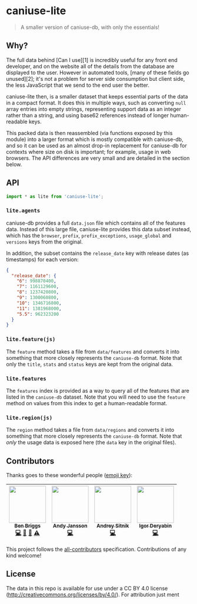 # caniuse-lite

> A smaller version of caniuse-db, with only the essentials!

## Why?

The full data behind [Can I use][1] is incredibly useful for any front end
developer, and on the website all of the details from the database are displayed
to the user. However in automated tools, [many of these fields go unused][2];
it's not a problem for server side consumption but client side, the less
JavaScript that we send to the end user the better.

caniuse-lite then, is a smaller dataset that keeps essential parts of the data
in a compact format. It does this in multiple ways, such as converting `null`
array entries into empty strings, representing support data as an integer rather
than a string, and using base62 references instead of longer human-readable
keys.

This packed data is then reassembled (via functions exposed by this module) into
a larger format which is mostly compatible with caniuse-db, and so it can be
used as an almost drop-in replacement for caniuse-db for contexts where size on
disk is important; for example, usage in web browsers. The API differences are
very small and are detailed in the section below.


## API

```js
import * as lite from 'caniuse-lite';
```

### `lite.agents`

caniuse-db provides a full `data.json` file which contains all of the features
data. Instead of this large file, caniuse-lite provides this data subset
instead, which has the `browser`, `prefix`, `prefix_exceptions`, `usage_global`
and `versions` keys from the original.

In addition, the subset contains the `release_date` key with release dates (as timestamps) for each version:
```json
{
  "release_date": {
    "6": 998870400,
    "7": 1161129600,
    "8": 1237420800,
    "9": 1300060800,
    "10": 1346716800,
    "11": 1381968000,
    "5.5": 962323200
  }
}
```

### `lite.feature(js)`

The `feature` method takes a file from `data/features` and converts it into
something that more closely represents the `caniuse-db` format. Note that only
the `title`, `stats` and `status` keys are kept from the original data.

### `lite.features`

The `features` index is provided as a way to query all of the features that
are listed in the `caniuse-db` dataset. Note that you will need to use the
`feature` method on values from this index to get a human-readable format.

### `lite.region(js)`

The `region` method takes a file from `data/regions` and converts it into
something that more closely represents the `caniuse-db` format. Note that *only*
the usage data is exposed here (the `data` key in the original files).


## Contributors

Thanks goes to these wonderful people ([emoji key](https://github.com/kentcdodds/all-contributors#emoji-key)):

<!-- ALL-CONTRIBUTORS-LIST:START - Do not remove or modify this section -->
| [<img src="https://avatars.githubusercontent.com/u/1282980?v=3" width="100px;"/><br /><sub>Ben Briggs</sub>](http://beneb.info)<br />[💻](https://github.com/ben-eb/caniuse-lite/commits?author=ben-eb "Code") [📖](https://github.com/ben-eb/caniuse-lite/commits?author=ben-eb "Documentation") [👀](#review-ben-eb "Reviewed Pull Requests") [⚠️](https://github.com/ben-eb/caniuse-lite/commits?author=ben-eb "Tests") | [<img src="https://avatars.githubusercontent.com/u/1737375?v=3" width="100px;"/><br /><sub>Andy Jansson</sub>](https://github.com/andyjansson)<br />[💻](https://github.com/ben-eb/caniuse-lite/commits?author=andyjansson "Code") | [<img src="https://avatars1.githubusercontent.com/u/19343?v=4" width="100px;"/><br /><sub>Andrey Sitnik</sub>](http://twitter.com/sitnikcode)<br />[💻](https://github.com/ben-eb/caniuse-lite/commits?author=ai "Code") | [<img src="https://avatars2.githubusercontent.com/u/947326?v=4" width="100px;"/><br /><sub>Igor Deryabin</sub>](http://rodweb.ru)<br />[💻](https://github.com/ben-eb/caniuse-lite/commits?author=rodweb "Code") |
| :---: | :---: | :---: | :---: |
<!-- ALL-CONTRIBUTORS-LIST:END -->

This project follows the [all-contributors](https://github.com/kentcdodds/all-contributors) specification. Contributions of any kind welcome!

## License

The data in this repo is available for use under a CC BY 4.0 license
(http://creativecommons.org/licenses/by/4.0/). For attribution just ment